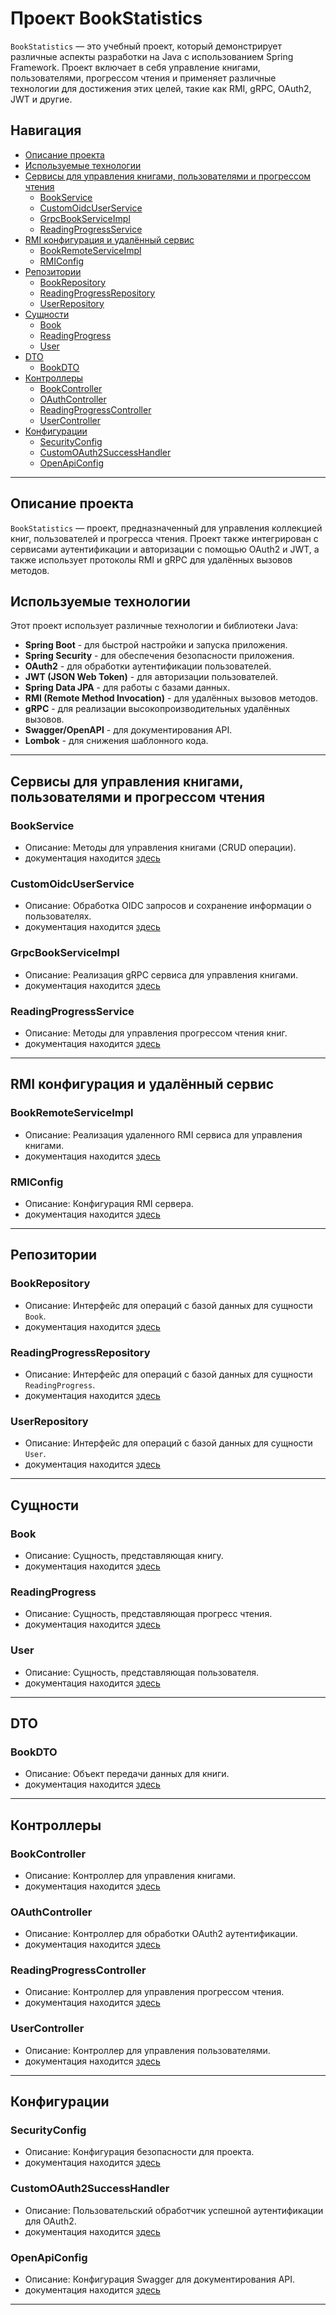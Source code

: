 # Проект BookStatistics

`BookStatistics` — это учебный проект, который демонстрирует различные аспекты разработки на Java с использованием Spring Framework. Проект включает в себя управление книгами, пользователями, прогрессом чтения и применяет различные технологии для достижения этих целей, такие как RMI, gRPC, OAuth2, JWT и другие.

## Навигация

- [Описание проекта](#описание-проекта)
- [Используемые технологии](#используемые-технологии)
- [Сервисы для управления книгами, пользователями и прогрессом чтения](#сервисы-для-управления-книгами-пользователями-и-прогрессом-чтения)
  - [BookService](#bookservice)
  - [CustomOidcUserService](#customoidcuserservice)
  - [GrpcBookServiceImpl](#grpcbookserviceimpl)
  - [ReadingProgressService](#readingprogressservice)
- [RMI конфигурация и удалённый сервис](#rmi-конфигурация-и-удалённый-сервис)
  - [BookRemoteServiceImpl](#bookremoteserviceimpl)
  - [RMIConfig](#rmiconfig)
- [Репозитории](#репозитории)
  - [BookRepository](#bookrepository)
  - [ReadingProgressRepository](#readingprogressrepository)
  - [UserRepository](#userrepository)
- [Сущности](#сущности)
  - [Book](#book)
  - [ReadingProgress](#readingprogress)
  - [User](#user)
- [DTO](#dto)
  - [BookDTO](#bookdto)
- [Контроллеры](#контроллеры)
  - [BookController](#bookcontroller)
  - [OAuthController](#oauthcontroller)
  - [ReadingProgressController](#readingprogresscontroller)
  - [UserController](#usercontroller)
- [Конфигурации](#конфигурации)
  - [SecurityConfig](#securityconfig)
  - [CustomOAuth2SuccessHandler](#customoauth2successhandler)
  - [OpenApiConfig](#openapiconfig)

---

## Описание проекта

`BookStatistics` — проект, предназначенный для управления коллекцией книг, пользователей и прогресса чтения. Проект также интегрирован с сервисами аутентификации и авторизации с помощью OAuth2 и JWT, а также использует протоколы RMI и gRPC для удалённых вызовов методов.

## Используемые технологии

Этот проект использует различные технологии и библиотеки Java:

- **Spring Boot** - для быстрой настройки и запуска приложения.
- **Spring Security** - для обеспечения безопасности приложения.
- **OAuth2** - для обработки аутентификации пользователей.
- **JWT (JSON Web Token)** - для авторизации пользователей.
- **Spring Data JPA** - для работы с базами данных.
- **RMI (Remote Method Invocation)** - для удалённых вызовов методов.
- **gRPC** - для реализации высокопроизводительных удалённых вызовов.
- **Swagger/OpenAPI** - для документирования API.
- **Lombok** - для снижения шаблонного кода.

---

## Сервисы для управления книгами, пользователями и прогрессом чтения

### BookService

- Описание: Методы для управления книгами (CRUD операции).
- документация находится [здесь](src/main/java/com/edu/bookstatistics/services/README.MD#bookservice)

### CustomOidcUserService

- Описание: Обработка OIDC запросов и сохранение информации о пользователях.
- документация находится [здесь](src/main/java/com/edu/bookstatistics/services/README.MD#customoidcuserservice)

### GrpcBookServiceImpl

- Описание: Реализация gRPC сервиса для управления книгами.
- документация находится [здесь](src/main/java/com/edu/bookstatistics/services/README.MD#grpcbookserviceimpl)

### ReadingProgressService

- Описание: Методы для управления прогрессом чтения книг.
- документация находится [здесь](src/main/java/com/edu/bookstatistics/services/README.MD#readingprogressservice)

---

## RMI конфигурация и удалённый сервис

### BookRemoteServiceImpl

- Описание: Реализация удаленного RMI сервиса для управления книгами.
- документация находится [здесь](src/main/java/com/edu/bookstatistics/rmi/README.MD#bookremoteserviceimpl)

### RMIConfig

- Описание: Конфигурация RMI сервера.
- документация находится [здесь](src/main/java/com/edu/bookstatistics/rmi/README.MD#rmiconfig)

---

## Репозитории

### BookRepository

- Описание: Интерфейс для операций с базой данных для сущности `Book`.
- документация находится [здесь](src/main/java/com/edu/bookstatistics/repositories/README.MD#bookrepository)

### ReadingProgressRepository

- Описание: Интерфейс для операций с базой данных для сущности `ReadingProgress`.
- документация находится [здесь](src/main/java/com/edu/bookstatistics/repositories/README.MD#readingprogressrepository)

### UserRepository

- Описание: Интерфейс для операций с базой данных для сущности `User`.
- документация находится [здесь](src/main/java/com/edu/bookstatistics/repositories/README.MD#userrepository)

---

## Сущности

### Book

- Описание: Сущность, представляющая книгу.
- документация находится [здесь](src/main/java/com/edu/bookstatistics/entities/README.MD#book)

### ReadingProgress

- Описание: Сущность, представляющая прогресс чтения.
- документация находится [здесь](src/main/java/com/edu/bookstatistics/entities/README.MD#readingprogress)

### User

- Описание: Сущность, представляющая пользователя.
- документация находится [здесь](src/main/java/com/edu/bookstatistics/entities/README.MD#user)

---

## DTO

### BookDTO

- Описание: Объект передачи данных для книги.
- документация находится [здесь](src/main/java/com/edu/bookstatistics/dto/README.MD#bookdto)

---

## Контроллеры

### BookController

- Описание: Контроллер для управления книгами.
- документация находится [здесь](src/main/java/com/edu/bookstatistics/controllers/README.MD#bookcontroller)

### OAuthController

- Описание: Контроллер для обработки OAuth2 аутентификации.
- документация находится [здесь](src/main/java/com/edu/bookstatistics/controllers/README.MD#oauthcontroller)

### ReadingProgressController

- Описание: Контроллер для управления прогрессом чтения.
- документация находится [здесь](src/main/java/com/edu/bookstatistics/controllers/README.MD#readingprogresscontroller)

### UserController

- Описание: Контроллер для управления пользователями.
- документация находится [здесь](src/main/java/com/edu/bookstatistics/controllers/README.MD#usercontroller)

---

## Конфигурации

### SecurityConfig

- Описание: Конфигурация безопасности для проекта.
- документация находится [здесь](src/main/java/com/edu/bookstatistics/config/README.MD#securityconfig)

### CustomOAuth2SuccessHandler

- Описание: Пользовательский обработчик успешной аутентификации для OAuth2.
- документация находится [здесь](src/main/java/com/edu/bookstatistics/config/README.MD#customoauth2successhandler)

### OpenApiConfig

- Описание: Конфигурация Swagger для документирования API.
- документация находится [здесь](src/main/java/com/edu/bookstatistics/config/README.MD#openapiconfig)

---